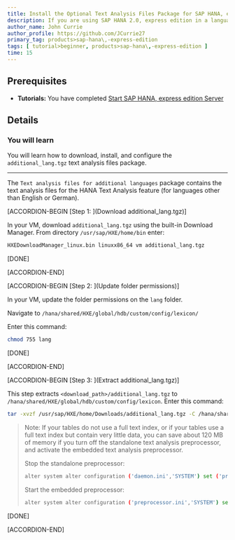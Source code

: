 ```yaml
---
title: Install the Optional Text Analysis Files Package for SAP HANA, express edition (Preconfigured VM)
description: If you are using SAP HANA 2.0, express edition in a language other than English or German, you can download the `Text analysis files for additional languages` package in the Download Manager.
author_name: John Currie
author_profile: https://github.com/JCurrie27
primary_tag: products>sap-hana\,-express-edition
tags: [ tutorial>beginner, products>sap-hana\,-express-edition ]
time: 15
---
```


<!-- loio604364b544704ac382b4782793852288 -->

## Prerequisites
 - **Tutorials:**  You have completed [Start SAP HANA, express edition Server](http://developers.sap.com/tutorials/hxe-ua-getting-started-vm.html)  

## Details
### You will learn
You will learn how to download, install, and configure the `additional_lang.tgz` text analysis files package.

---

The `Text analysis files for additional languages` package contains the text analysis files for the HANA Text Analysis feature (for languages other than English or German).

[ACCORDION-BEGIN [Step 1: ](Download additional_lang.tgz)]

In your VM, download `additional_lang.tgz` using the built-in Download Manager. From directory `/usr/sap/HXE/home/bin` enter:

```bash
HXEDownloadManager_linux.bin linuxx86_64 vm additional_lang.tgz
```

[DONE]

[ACCORDION-END]

[ACCORDION-BEGIN [Step 2: ](Update folder permissions)]

In your VM, update the folder permissions on the `lang` folder.

Navigate to `/hana/shared/HXE/global/hdb/custom/config/lexicon/`

Enter this command:

```bash
chmod 755 lang
```

[DONE]

[ACCORDION-END]

[ACCORDION-BEGIN [Step 3: ](Extract additional_lang.tgz)]

This step extracts `<download_path>/additional_lang.tgz` to `/hana/shared/HXE/global/hdb/custom/config/lexicon`. Enter this command:

```bash
tar -xvzf /usr/sap/HXE/home/Downloads/additional_lang.tgz -C /hana/shared/HXE/global/hdb/custom/config/lexicon
```

> Note:
> If your tables do not use a full text index, or if your tables use a full text index but contain very little data, you can save about 120 MB of memory if you turn off the standalone text analysis preprocessor, and activate the embedded text analysis preprocessor.
>
> Stop the standalone preprocessor:
>
> ```bash
> alter system alter configuration ('daemon.ini','SYSTEM') set ('preprocessor','instances') = '0' with reconfigure;
>
> ```
>
> Start the embedded preprocessor:
>
> ```bash
> alter system alter configuration ('preprocessor.ini','SYSTEM') set ('general','embedded') = 'true' with reconfigure;
> ```
>
>

[DONE]

[ACCORDION-END]
